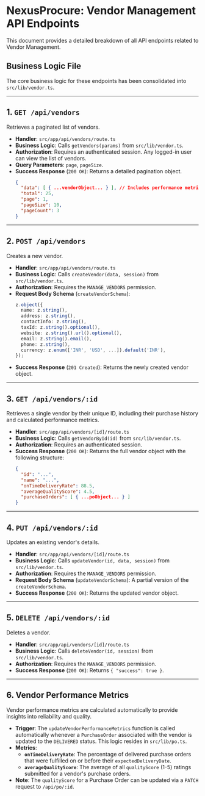 # NexusProcure: Vendor Management API Endpoints

This document provides a detailed breakdown of all API endpoints related to Vendor Management.

## Business Logic File
The core business logic for these endpoints has been consolidated into `src/lib/vendor.ts`.

---

## 1. `GET /api/vendors`

Retrieves a paginated list of vendors.

*   **Handler**: `src/app/api/vendors/route.ts`
*   **Business Logic**: Calls `getVendors(params)` from `src/lib/vendor.ts`.
*   **Authorization**: Requires an authenticated session. Any logged-in user can view the list of vendors.
*   **Query Parameters**: `page`, `pageSize`.
*   **Success Response** (`200 OK`): Returns a detailed pagination object.
    ```json
    {
      "data": [ { ...vendorObject... } ], // Includes performance metrics
      "total": 25,
      "page": 1,
      "pageSize": 10,
      "pageCount": 3
    }
    ```

---

## 2. `POST /api/vendors`

Creates a new vendor.

*   **Handler**: `src/app/api/vendors/route.ts`
*   **Business Logic**: Calls `createVendor(data, session)` from `src/lib/vendor.ts`.
*   **Authorization**: Requires the `MANAGE_VENDORS` permission.
*   **Request Body Schema** (`createVendorSchema`):
    ```typescript
    z.object({
      name: z.string(),
      address: z.string(),
      contactInfo: z.string(),
      taxId: z.string().optional(),
      website: z.string().url().optional(),
      email: z.string().email(),
      phone: z.string(),
      currency: z.enum(['INR', 'USD', ...]).default('INR'),
    });
    ```
*   **Success Response** (`201 Created`): Returns the newly created vendor object.

---

## 3. `GET /api/vendors/:id`

Retrieves a single vendor by their unique ID, including their purchase history and calculated performance metrics.

*   **Handler**: `src/app/api/vendors/[id]/route.ts`
*   **Business Logic**: Calls `getVendorById(id)` from `src/lib/vendor.ts`.
*   **Authorization**: Requires an authenticated session.
*   **Success Response** (`200 OK`): Returns the full vendor object with the following structure:
    ```json
    {
      "id": "...",
      "name": "...",
      "onTimeDeliveryRate": 88.5,
      "averageQualityScore": 4.5,
      "purchaseOrders": [ { ...poObject... } ]
    }
    ```

---

## 4. `PUT /api/vendors/:id`

Updates an existing vendor's details.

*   **Handler**: `src/app/api/vendors/[id]/route.ts`
*   **Business Logic**: Calls `updateVendor(id, data, session)` from `src/lib/vendor.ts`.
*   **Authorization**: Requires the `MANAGE_VENDORS` permission.
*   **Request Body Schema** (`updateVendorSchema`): A partial version of the `createVendorSchema`.
*   **Success Response** (`200 OK`): Returns the updated vendor object.

---

## 5. `DELETE /api/vendors/:id`

Deletes a vendor.

*   **Handler**: `src/app/api/vendors/[id]/route.ts`
*   **Business Logic**: Calls `deleteVendor(id, session)` from `src/lib/vendor.ts`.
*   **Authorization**: Requires the `MANAGE_VENDORS` permission.
*   **Success Response** (`200 OK`): Returns `{ "success": true }`.

---

## 6. Vendor Performance Metrics

Vendor performance metrics are calculated automatically to provide insights into reliability and quality.

*   **Trigger**: The `updateVendorPerformanceMetrics` function is called automatically whenever a `PurchaseOrder` associated with the vendor is updated to the `DELIVERED` status. This logic resides in `src/lib/po.ts`.
*   **Metrics**:
    *   **`onTimeDeliveryRate`**: The percentage of delivered purchase orders that were fulfilled on or before their `expectedDeliveryDate`.
    *   **`averageQualityScore`**: The average of all `qualityScore` (1-5) ratings submitted for a vendor's purchase orders.
*   **Note**: The `qualityScore` for a Purchase Order can be updated via a `PATCH` request to `/api/po/:id`.